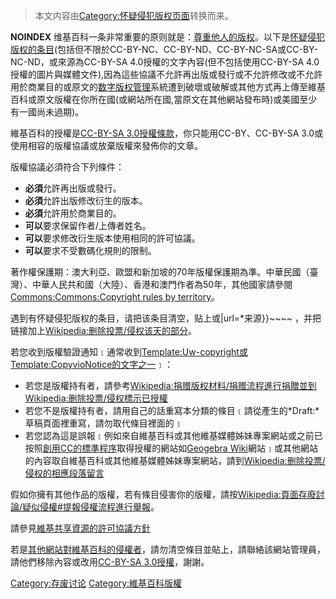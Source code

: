 > 本文内容由[Category:怀疑侵犯版权页面](https://zh.wikipedia.org/wiki/Category:怀疑侵犯版权页面)转换而来。


__NOINDEX__ 维基百科一条非常重要的原则就是：[尊重他人的版权](https://zh.wikipedia.org/wiki/Wikipedia:简明版权信息 "wikilink")。以下是[怀疑侵犯版权的条目](https://zh.wikipedia.org/wiki/Wikipedia:删除投票/侵权 "wikilink")(包括但不限於CC-BY-NC、CC-BY-ND、CC-BY-NC-SA或CC-BY-NC-ND，或來源為CC-BY-SA 4.0授權的文字內容(但不包括使用CC-BY-SA 4.0授權的圖片與媒體文件),因為這些協議不允許再出版或發行或不允許修改或不允許用於商業目的或原文的[数字版权管理](../Page/数字版权管理.md "wikilink")系統遭到破壞或破解或其他方式再上傳至維基百科或原文版權在你所在國(或網站所在國,當原文在其他網站發布時)或美國至少有一國尚未過期)。

維基百科的授權是[CC-BY-SA 3.0授權條款](https://zh.wikipedia.org/wiki/Wikipedia:CC-by-sa-3.0協議文本 "wikilink")，你只能用CC-BY、CC-BY-SA 3.0或使用相容的版權協議或放棄版權來發佈你的文章。

版權協議必須符合下列條件：

  - **必須**允許再出版或發行。
  - **必須**允許出版修改衍生的版本。
  - **必須**允許用於商業目的。
  - **可以**要求保留作者/上傳者姓名。
  - **可以**要求修改衍生版本使用相同的許可協議。
  - **可以**要求不受數碼化規則的限制。

著作權保護期：澳大利亞、歐盟和新加坡的70年版權保護期為準。中華民國（臺灣）、中華人民共和國（大陸）、香港和澳門作者為50年，其他國家請參閱[Commons:Commons:Copyright rules by territory](https://zh.wikipedia.org/wiki/Commons:Commons:Copyright_rules_by_territory "wikilink")。

遇到有怀疑侵犯版权的条目，请把该条目清空，贴上或|url=\*来源}}\~\~\~\~ ，并把链接加上[Wikipedia:删除投票/侵权该天的部分](https://zh.wikipedia.org/wiki/Wikipedia:删除投票/侵权 "wikilink")。

若您收到版權驗證通知﹝通常收到[Template:Uw-copyright或](https://zh.wikipedia.org/wiki/Template:Uw-copyright "wikilink")[Template:CopyvioNotice的文字之一](https://zh.wikipedia.org/wiki/Template:CopyvioNotice "wikilink")﹞：

  - 若您是版權持有者，請參考[Wikipedia:捐赠版权材料/捐赠流程進行捐贈並到](https://zh.wikipedia.org/wiki/Wikipedia:捐赠版权材料/捐赠流程 "wikilink")[Wikipedia:删除投票/侵权標示已授權](https://zh.wikipedia.org/wiki/Wikipedia:删除投票/侵权 "wikilink")
  - 若您不是版權持有者，請用自己的話重寫本分類的條目﹝請從產生的*Draft:*草稿頁面裡重寫，請勿取代條目裡面的﹞
  - 若您認為這是誤報﹝例如來自維基百科或其他維基媒體姊妹專案網站或之前已按照[創用CC的標準程序](http://creativecommons.org/choose/)取得授權的網站如[Geogebra Wiki](http://wiki.geogebra.org/zh/)網站﹞或其他網站的內容取自維基百科或其他維基媒體姊妹專案網站，請到[Wikipedia:删除投票/侵权的相應段落留言](https://zh.wikipedia.org/wiki/Wikipedia:删除投票/侵权 "wikilink")

假如你擁有其他作品的版權，若有條目侵害你的版權，請按[Wikipedia:頁面存廢討論/疑似侵權\#提報侵權流程進行舉報](https://zh.wikipedia.org/wiki/Wikipedia:頁面存廢討論/疑似侵權#提報侵權流程 "wikilink")。

請參見[維基共享資源的許可協議方針](https://zh.wikipedia.org/wiki/Commons:Commons:許可協議 "wikilink")

若是[其他網站對維基百科的侵權者](https://zh.wikipedia.org/wiki/Wikipedia:其他網站對維基百科的侵權 "wikilink")，請勿清空條目並貼上，請聯絡該網站管理員，請他們移除內容或改用[CC-BY-SA 3.0授權](https://zh.wikipedia.org/wiki/Wikipedia:CC-by-sa-3.0協議文本 "wikilink")，謝謝。

[Category:存废讨论](https://zh.wikipedia.org/wiki/Category:存废讨论 "wikilink") [Category:維基百科版權](https://zh.wikipedia.org/wiki/Category:維基百科版權 "wikilink")